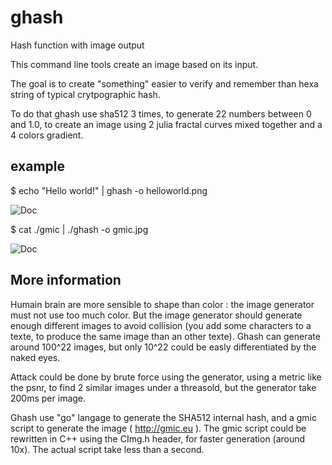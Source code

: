 # ghash
Hash function with image output

This command line tools create an image based on its input.

The goal is to create "something" easier to verify and remember than hexa string of typical crytpographic hash.

To do that ghash use sha512 3 times, to generate 22 numbers between 0
and 1.0, to create an image using 2 julia fractal curves mixed
together and a 4 colors gradient.

## example

$ echo "Hello world!" | ghash -o helloworld.png

![Doc](https://github.com/nicolasboulay/ghash/raw/master/example/helloworld.png "helloworld.png")

$ cat ./gmic | ./ghash -o gmic.jpg 

![Doc](https://github.com/nicolasboulay/ghash/raw/master/example/gmic.jpg "gmic.jpg")

## More information

Humain brain are more sensible to shape than color : the image generator must not use too much color. But the image generator should generate enough different images to avoid collision (you add some characters to a texte, to produce the same image than an other texte). Ghash can generate around 100^22 images, but only 10^22 could be easly differentiated by the naked eyes.  

Attack could be done by brute force using the generator, using a
metric like the psnr, to find 2 similar images under a threasold, but
the generator take 200ms per image.

Ghash use "go" langage to generate the SHA512 internal hash, and a gmic script to generate the image ( http://gmic.eu ). The gmic script could be rewritten in C++ using the CImg.h header, for faster generation (around 10x). The actual script take less than a second. 
